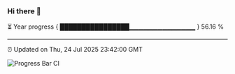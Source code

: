 ### Hi there 👋

⏳ Year progress { ████████████████▁▁▁▁▁▁▁▁▁▁▁▁▁▁ } 56.16 %

---

⏰ Updated on Thu, 24 Jul 2025 23:42:00 GMT

![Progress Bar CI](https://github.com/IshwaranRudhara/GIT-ACTION/workflows/Progress%20Bar%20CI/badge.svg)

